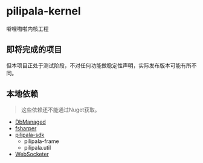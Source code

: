 # pilipala-kernel

噼哩啪啦内核工程

## 即将完成的项目

但本项目正处于测试阶段，不对任何功能做稳定性声明，实际发布版本可能有所不同。

## 本地依赖

> 这些依赖还不能通过Nuget获取。

* [DbManaged](https://github.com/Thaumy/DbManaged)
* [fsharper](https://github.com/Thaumy/fsharper)
* [pilipala-sdk](https://github.com/Thaumy/pilipala-sdk)
  * pilipala-frame
  * pilipala.util
* [WebSocketer](https://github.com/Thaumy/WebSocketer)
